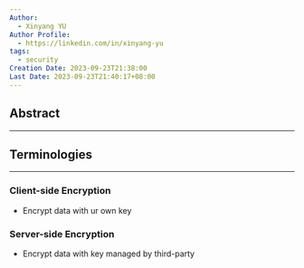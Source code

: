 ```yaml
---
Author:
  - Xinyang YU
Author Profile:
  - https://linkedin.com/in/xinyang-yu
tags:
  - security
Creation Date: 2023-09-23T21:38:00
Last Date: 2023-09-23T21:40:17+08:00
---
```

## Abstract
---


## Terminologies 
---
### Client-side Encryption
- Encrypt data with ur own key


### Server-side Encryption
- Encrypt data with key managed by third-party